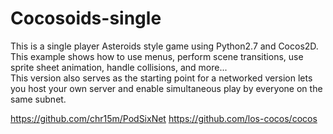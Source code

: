 # Cocosoids-single
This is a single player Asteroids style game using Python2.7 and Cocos2D. 
This example shows how to use menus, perform scene transitions, use sprite sheet animation, handle collisions, and more...  
This version also serves as the starting point for a networked version lets you host your own server and enable simultaneous play by everyone on the same subnet. 

https://github.com/chr15m/PodSixNet 
https://github.com/los-cocos/cocos 

